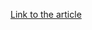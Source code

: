 [Link to the article](https://theta.co.nz/news-blogs/cyber-security-blog/part-2-analysing-medusalocker-ransomware/)
